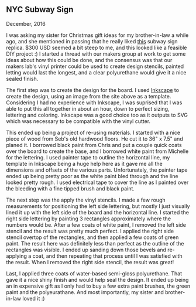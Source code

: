 ## NYC Subway Sign
December, 2016

<building-projects-header imgur-image-id="pehxxUh" imgur-album-id="i1OgC" reddit-comment-id="5key3j">
</building-project-header>

I was asking my sister for Christmas gift ideas for my brother-in-law a while ago, and she mentioned
in passing that he really liked
[this](http://underground-signs.com/new-york/nyc-subway/6/86-street-4527.html) subway sign replica.
$300 USD seemed a bit steep to me, and this looked like a feasible DIY project :) I started a thread
with our makers group at work to get some ideas about how this could be done, and the consensus was
that our makers lab's vinyl printer could be used to create design stencils, painted letting would
last the longest, and a clear polyurethane would give it a nice sealed finish.

The first step was to create the design for the board. I used [Inkscape](https://inkscape.org/) to
create the design, using an image from the site above as a template. Considering I had no experience
with Inkscape, I was suprised that I was able to put this all together in about an hour, down to
perfect sizing, lettering and coloring. Inkscape was a good choice too as it outputs to SVG which
was necessary to be compatible with the vinyl cutter.

This ended up being a project of re-using materials. I started with a nice piece of wood from Seb's
old hardwood floors. He cut it to 36" x 7.5" and planed it. I borrowed black paint from Chris and
put a couple quick coats over the board to create the base, and I borrowed white paint from Michelle
for the lettering. I used painter tape to outline the horizontal line, my template in Inkscape being
a huge help here as it gave me all the dimensions and offsets of the various parts. Unfortunately,
the painter tape ended up being pretty poor as the white paint bled through and the line looked
pretty rough. I used electrical tape to cover the line as I painted over the bleeding with a fine
tipped brush and black paint.

The next step was the apply the vinyl stencils. I made a few rough measurements for positioning the
left side lettering, but mostly I just visually lined it up with the left side of the board and the
horizontal line. I started the right side lettering by painting 3 rectangles approximately where
the numbers would be. After a few coats of white paint, I removed the left side stencil and the
result was pretty much perfect. I applied the right side stencil overtop of the rectangles, and then
applied a few coats of green paint. The result here was definitely less than perfect as the outline
of the rectangles was visible. I ended up sanding down those bevels and re-applying a coat, and then
repeating that process until I was satisfied with the result. When I removed the right side stencil,
the result was great!

Last, I applied three coats of water-based semi-gloss polyurethane. That gave it a nice shiny finish
and would help seal the design. It ended up being an in expensive gift as I only had to buy a few
extra paint brushes, the green paint and the polyeurathane. And most importantly, my sister and
brother-in-law loved it :)
